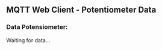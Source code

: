 <!DOCTYPE html>
<html lang="en">
<head>
  <meta charset="UTF-8">
  <meta name="viewport" content="width=device-width, initial-scale=1.0">
  <title>MQTT Web Client</title>
  <script src="https://unpkg.com/mqtt/dist/mqtt.min.js"></script>
</head>
<body>
  <h2>MQTT Web Client - Potentiometer Data</h2>
  <div>
    <h3>Data Potensiometer:</h3>
    <p id="potentiometerValue">Waiting for data...</p>
  </div>

  <script>
    // MQTT connection settings
    const mqttBroker = 'wss://broker.hivemq.com:8000/mqtt';  // Broker HiveMQ WebSocket
    const clientId = 'web-client-1';  // Unique client ID
    const topic = 'sensor/potentiometer';  // Topic yang digunakan oleh ESP32

    // Membuat koneksi MQTT ke broker
    const client = mqtt.connect(mqttBroker, {
      clientId: clientId,
      clean: true,
      connectTimeout: 4000,
      reconnectPeriod: 1000,
    });

    // Menampilkan pesan ketika berhasil terkoneksi
    client.on('connect', function () {
      console.log('Connected to MQTT broker!');
      // Subscribe ke topic 'sensor/potentiometer' untuk menerima data
      client.subscribe(topic, function (err) {
        if (err) {
          console.log('Failed to subscribe:', err);
        } else {
          console.log('Subscribed to topic:', topic);
        }
      });
    });

    // Ketika menerima pesan baru dari topic
    client.on('message', function (topic, message) {
      const potValue = message.toString();  // Pesan yang diterima dalam format string
      document.getElementById('potentiometerValue').innerText = 'Potentiometer Value: ' + potValue;
    });
  </script>
</body>
</html>
